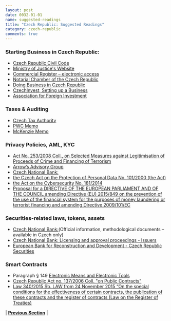 ```yaml
---
layout: post
date: 0032-01-01
name: suggested-readings
title: "Czech Republic: Suggested Readings"
category: czech-republic
comments: true
---
```




### Starting Business in Czech Republic: ### 

- [Czech Republic Civil Code](http://obcanskyzakonik.justice.cz/images/pdf/Civil-Code.pdf)
- [Ministry of Justice's Website](www.justice.cz)
- [Commercial Register – electronic access](http://portal.justice.cz/justice2/uvod/uvod.aspx)
- [Notarial Chamber of the Czech Republic](http://www.nkcr.cz/lang/EN/)
- [Doing Business in Czech Republic](http://www.doingbusiness.cz/)
- [CzechInvest, Setting up a Business](https://www.czechinvest.org/en/Doing-business-in-the-Czech-Republic/Setting-up-a-business)
- [Association for Foreign Investment](http://www.afi.cz/en)


### Taxes & Auditing 

- [Czech Tax Authority](http://www.financnisprava.cz/)
- [PWC Memo](https://www.pwc.com/cz/en/danove-sluzby/zajisteni-pracovniho-povoleni-a-viza/legalising-stay-in-czech-republic.pdf)
- [McKenzie Memo](https://www.bakermckenzie.com/-/media/files/insight/publications/2018/03/pradocs603816v22018doingbusinessintheczechrepublicpdf.pdf?la=en)

### Privacy Policies, AML, KYC

- [Act No. 253/2008 Coll., on Selected Measures against Legitimisation of Proceeds of Crime and Financing of Terrorism](https://www.cnb.cz/miranda2/export/sites/www.cnb.cz/en/legislation/acts/download/act_253_2008.pdf)
- [Arrow’s Advisory Group](https://arws.cz/en/article/256/ico-and-kyc-in-czech-legal-regulations)
- [Czech National Bank:](https://www.cnb.cz/cs/dohled_financni_trh/vykon_dohledu/povolovaci_schvalovaci_rizeni/emitenti/index.html)
- [the Czech Act on the Protection of Personal Data No. 101/2000 (the Act)](https://www.uoou.cz/en/vismo/zobraz_dok.asp?id_ktg=1107)
- [the Act on the Cybersecurity No. 181/2014](https://www.govcert.cz/download/legislation/container-nodeid-1122/actoncybersecuritypopsp.docx )
- [Proposal for a DIRECTIVE OF THE EUROPEAN PARLIAMENT AND OF THE COUNCIL amending Directive (EU) 2015/849 on the prevention of the use of the financial system for the purposes of money laundering or terrorist financing and amending Directive 2009/101/EC](https://eur-lex.europa.eu/legal-content/EN/TXT/?uri=CELEX:52016PC0450)

### Securities-related laws, tokens, assets

- [Czech National Bank:](https://www.cnb.cz/cs/dohled_financni_trh/vykon_dohledu/povolovaci_schvalovaci_rizeni/emitenti/index.html)(Official information, methodological documents – available in Czech only)
- [Czech National Bank: Licensing and approval proceedings - Issuers](https://www.cnb.cz/en/supervision_financial_market/conduct_of_supervision/licensing_approval_proceedings/issuers/index.html)
- [European Bank for Reconstruction and Development - Czech Republic Securities](https://www.ebrd.com/downloads/legal/securities/czsecur.pdf)


### Smart Contracts

- Paragraph  § 149 [Electronic Means and Electronic Tools](https://www.uohs.cz/download/Legislativa/VZ/CR/2006_137_Eng.pdf)
- [Czech Republic Act no. 137/2006 Coll. "on Public Contracts"](http://www.portal-vz.cz/getmedia/50657500-3743-426a-8463-e3b46830ae04/ZVZ_english)
- [Law 340/2015 Sb. LAW from 24 November 2015 “On the special conditions for the effectiveness of certain contracts, the publication of these contracts and the register of contracts (Law on the Register of Treaties)](http://aplikace.mvcr.cz/sbirka-zakonu/ViewFile.aspx?type=z&id=37369)



| **[Previous Section]( https://neo-project.github.io/global-blockchain-compliance-hub//czech-republic/czech-republic-nullify-smart-contracts.html)** |
